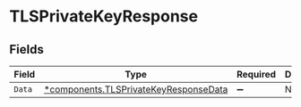 # TLSPrivateKeyResponse


## Fields

| Field                                                                                     | Type                                                                                      | Required                                                                                  | Description                                                                               |
| ----------------------------------------------------------------------------------------- | ----------------------------------------------------------------------------------------- | ----------------------------------------------------------------------------------------- | ----------------------------------------------------------------------------------------- |
| `Data`                                                                                    | [*components.TLSPrivateKeyResponseData](../../models/shared/tlsprivatekeyresponsedata.md) | :heavy_minus_sign:                                                                        | N/A                                                                                       |